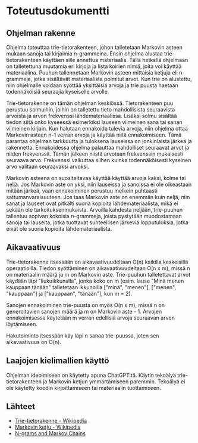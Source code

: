 # Toteutusdokumentti

## Ohjelman rakenne

Ohjelma toteuttaa trie-tietorakenteen, johon talletetaan Markovin asteen mukaan sanoja tai kirjaimia n-grammeina. Ensin ohjelma alustaa trie-tietorakenteen käyttäen sille annettua materiaalia. Tällä hetkellä ohjelmaan on talletettuna muutamia eri kirjoja ja lista koirien nimiä, joita voi käyttää materiaalina. Puuhun tallennetaan Markovin asteen mittaisia ketjuja eli n-grammeja, jotka sisältävät materiaalista poimitut arvot. Kun trie on alustettu, niin ohjelmalle voidaan syöttää yksittäisiä arvoja ja trie puusta haetaan todennäköisiä seuraajia kyseiselle arvolle. 

Trie-tietorakenne on tämän ohjelman keskiössä. Tietorakenteen puu perustuu solmuihin, joihin on talletettu tieto mahdollisista seuraavista arvoista ja arvon frekvenssi lähdemateriaalissa. Lisäksi solmu sisältää tiedon siitä onko kyseessä esimerkiksi lauseen viimeinen sana tai sanan viimeinen kirjain. Kun halutaan ennakoida tulevia arvoja, niin ohjelma ottaa Markovin asteen n-1 verran arvoja ja käyttää niitä ennakoimiseen. Tämä parantaa ohjelman tarkkuutta ja tuloksena lauseissa on jonkinlaista järkeä ja rakennetta. Ennakoidessa ohjelma palauttaa mahdolliset seuraavat arvot ja niiden frekvenssit. Tämän jälkeen niistä arvotaan frekvenssin mukaisesti seuraava arvo. Frekvenssi vaikuttaa siihen kuinka todennäköisesti kyseinen arvo valitaan seuraavaksi arvoksi. 

Markovin asteena on suositeltavaa käyttää käyttää arvoja kaksi, kolme tai neljä. Jos Markovin aste on yksi, niin lauseissa ja sanoissa ei ole oikeastaan mitään järkeä, vaan ennakoiminen perustuu melkein puhtaasti sattumanvaraisuuteen. Jos taas Markovin aste on enemmän kuin neljä, niin sanat ja lauseet ovat pitkälti suoria kopioita lähdemateriaalista, mikä ei sekään ole tarkoituksenmukaista. Arvoilla kahdesta neljään, trie-puuhun tallentuu sopivan kokoisia n-grammeja, joista pystytään muodostamaan sanoja tai lauseita, jotka tuottavat suhteellisen järkeviä lopputuloksia, jotka eivät ole suoria kopioita lähdemateriaalista. 


## Aikavaativuus

Trie-tietorakenne itsessään on aikavaativuudeltaan O(n) kaikilla keskeisillä operaatioilla. Tiedon syöttäminen on aikavaativuudeltaan O(n x m), missä n on materiaalin määrä ja m on Markovin aste. Trie-puuhun talletettavat arvot käydään läpi "liukuikkunalla", jonka koko on m (esim. lause "Minä menen kauppaan tänään" talletetaan ikkunoilla ["minä", "menen"], ["menen", "kauppaan"] ja ["kauppaan", "tänään"], kun m = 2). 

Sanojen ennakoiminen trie-puusta on myös O(n x m), missä n on generoitavien sanojen määrä ja m on Markovin aste - 1. Arvojen ennakoimisessa käytetään m verran edellisiä arvoja seuraavan arvon löytämiseen. 

Hakutoiminto itsessään käy läpi n sanaa trie-puussa, joten sen aikavaativuus on O(n).


## Laajojen kielimallien käyttö

Ohjelman ideoimiseen on käytetty apuna ChatGPT:tä. Käytin tekoälyä trie-tietorakenteen ja Markovin ketjun ymmärtämiseen paremmin. Tekoälyä ei ole käytetty koodin kirjoittamiseen tai materiaalin tuottamiseen.


## Lähteet

* [Trie-tietorakenne - Wikipedia](https://en.wikipedia.org/wiki/Trie)  <br/>
* [Markovin ketju - Wikipedia](https://en.wikipedia.org/wiki/Markov_chain)  <br/>
* [N-grams and Markov Chains](https://www.decontextualize.com/teaching/rwet/n-grams-and-markov-chains/)  <br/>